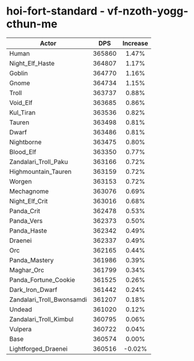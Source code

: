 # hoi-fort-standard - vf-nzoth-yogg-cthun-me
| Actor | DPS | Increase |
|---|:---:|:---:|
|Human|365860|1.47%|
|Night_Elf_Haste|364807|1.17%|
|Goblin|364770|1.16%|
|Gnome|364734|1.15%|
|Troll|363737|0.88%|
|Void_Elf|363685|0.86%|
|Kul_Tiran|363536|0.82%|
|Tauren|363498|0.81%|
|Dwarf|363486|0.81%|
|Nightborne|363475|0.80%|
|Blood_Elf|363350|0.77%|
|Zandalari_Troll_Paku|363166|0.72%|
|Highmountain_Tauren|363159|0.72%|
|Worgen|363153|0.72%|
|Mechagnome|363076|0.69%|
|Night_Elf_Crit|363016|0.68%|
|Panda_Crit|362478|0.53%|
|Panda_Vers|362373|0.50%|
|Panda_Haste|362342|0.49%|
|Draenei|362337|0.49%|
|Orc|362165|0.44%|
|Panda_Mastery|361986|0.39%|
|Maghar_Orc|361799|0.34%|
|Panda_Fortune_Cookie|361525|0.26%|
|Dark_Iron_Dwarf|361442|0.24%|
|Zandalari_Troll_Bwonsamdi|361207|0.18%|
|Undead|361020|0.12%|
|Zandalari_Troll_Kimbul|360795|0.06%|
|Vulpera|360722|0.04%|
|Base|360574|0.00%|
|Lightforged_Draenei|360516|-0.02%|
